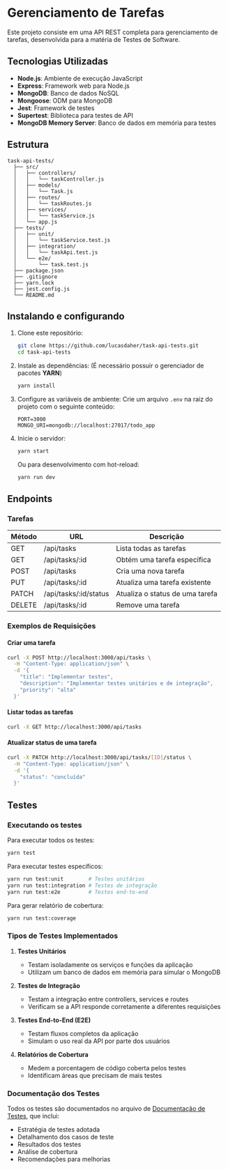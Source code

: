 # Gerenciamento de Tarefas
Este projeto consiste em uma API REST completa para gerenciamento de tarefas, desenvolvida para a matéria de Testes de Software.

## Tecnologias Utilizadas

- **Node.js**: Ambiente de execução JavaScript
- **Express**: Framework web para Node.js
- **MongoDB**: Banco de dados NoSQL
- **Mongoose**: ODM para MongoDB
- **Jest**: Framework de testes
- **Supertest**: Biblioteca para testes de API
- **MongoDB Memory Server**: Banco de dados em memória para testes

## Estrutura

```
task-api-tests/
  ├── src/
  │   ├── controllers/
  │   │   └── taskController.js
  │   ├── models/
  │   │   └── Task.js
  │   ├── routes/
  │   │   └── taskRoutes.js
  │   ├── services/
  │   │   └── taskService.js
  │   └── app.js
  ├── tests/
  │   ├── unit/
  │   │   └── taskService.test.js
  │   ├── integration/
  │   │   └── taskApi.test.js
  │   └── e2e/
  │       └── task.test.js
  ├── package.json
  ├── .gitignore
  ├── yarn.lock
  ├── jest.config.js
  └── README.md
```

## Instalando e configurando

1. Clone este repositório:
   ```bash
   git clone https://github.com/lucasdaher/task-api-tests.git
   cd task-api-tests
   ```

2. Instale as dependências: (É necessário possuir o gerenciador de pacotes **YARN**)
   ```bash
   yarn install
   ```

3. Configure as variáveis de ambiente:
   Crie um arquivo `.env` na raiz do projeto com o seguinte conteúdo:
   ```
   PORT=3000
   MONGO_URI=mongodb://localhost:27017/todo_app
   ```

4. Inicie o servidor:
   ```bash
   yarn start
   ```
   
   Ou para desenvolvimento com hot-reload:
   ```bash
   yarn run dev
   ```

## Endpoints

### Tarefas

| Método | URL | Descrição |
|--------|-----|-----------|
| GET | /api/tasks | Lista todas as tarefas |
| GET | /api/tasks/:id | Obtém uma tarefa específica |
| POST | /api/tasks | Cria uma nova tarefa |
| PUT | /api/tasks/:id | Atualiza uma tarefa existente |
| PATCH | /api/tasks/:id/status | Atualiza o status de uma tarefa |
| DELETE | /api/tasks/:id | Remove uma tarefa |

### Exemplos de Requisições

#### Criar uma tarefa

```bash
curl -X POST http://localhost:3000/api/tasks \
  -H "Content-Type: application/json" \
  -d '{
    "title": "Implementar testes",
    "description": "Implementar testes unitários e de integração",
    "priority": "alta"
  }'
```

#### Listar todas as tarefas

```bash
curl -X GET http://localhost:3000/api/tasks
```

#### Atualizar status de uma tarefa

```bash
curl -X PATCH http://localhost:3000/api/tasks/[ID]/status \
  -H "Content-Type: application/json" \
  -d '{
    "status": "concluída"
  }'
```

## Testes

### Executando os testes

Para executar todos os testes:
```bash
yarn test
```

Para executar testes específicos:
```bash
yarn run test:unit        # Testes unitários
yarn run test:integration # Testes de integração
yarn run test:e2e         # Testes end-to-end
```

Para gerar relatório de cobertura:
```bash
yarn run test:coverage
```

### Tipos de Testes Implementados

1. **Testes Unitários**
   - Testam isoladamente os serviços e funções da aplicação
   - Utilizam um banco de dados em memória para simular o MongoDB

2. **Testes de Integração**
   - Testam a integração entre controllers, services e routes
   - Verificam se a API responde corretamente a diferentes requisições

3. **Testes End-to-End (E2E)**
   - Testam fluxos completos da aplicação
   - Simulam o uso real da API por parte dos usuários

4. **Relatórios de Cobertura**
   - Medem a porcentagem de código coberta pelos testes
   - Identificam áreas que precisam de mais testes

### Documentação dos Testes

Todos os testes são documentados no arquivo de [Documentação de Testes](./tests/DOCUMENTATION.md), que inclui:

- Estratégia de testes adotada
- Detalhamento dos casos de teste
- Resultados dos testes
- Análise de cobertura
- Recomendações para melhorias